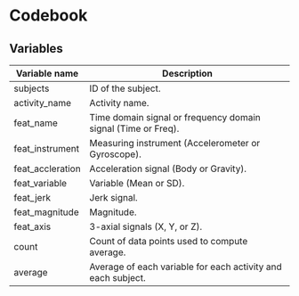Codebook
========

Variables
------------------------------

Variable name    | Description
-----------------|------------
subjects         | ID of the subject.
activity_name    | Activity name.
feat_name        | Time domain signal or frequency domain signal (Time or Freq).
feat_instrument  | Measuring instrument (Accelerometer or Gyroscope).
feat_accleration | Acceleration signal (Body or Gravity).
feat_variable    | Variable (Mean or SD).
feat_jerk        | Jerk signal.
feat_magnitude   | Magnitude.
feat_axis        | 3-axial signals (X, Y, or Z).
count            | Count of data points used to compute average.
average          | Average of each variable for each activity and each subject.